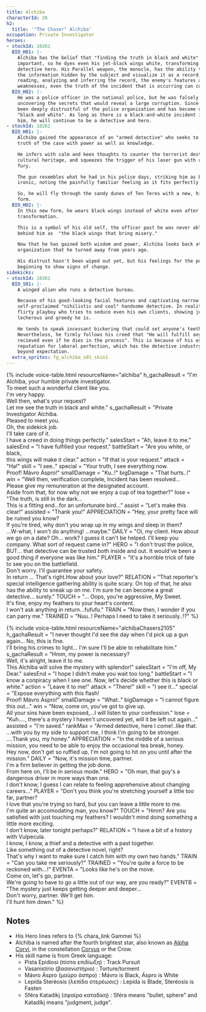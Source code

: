 ```yaml
---
title: Alchiba
characterId: 26
h2:
  title: '"The Chaser" Alchiba'
occupation: Private Investigator
heroes:
- stockId: 10261
  BIO_H01: |-
    Alchiba has the belief that "finding the truth in black and white" is most
    important, so he dyes even his jet-black wings white, transforming him into a
    detective hero. His Parallel weapon, the monocle, has the ability to scan all
    the information hidden by the subject and visualize it as a record, and by
    reading, analyzing and inferring the record, the enemy's features and
    weaknesses, even the truth of the incident that is occurring can come to light.
  BIO_H02: |-
    He was a police officer in the national police, but he was falsely accused of
    uncovering the secrets that would reveal a large corruption. Since then, he has
    been deeply distrustful of the police organization and has become obsessed with
    "black and white". As long as there is a black-and-white incident in front of
    him, he will continue to be a detective and hero.
- stockId: 10262
  BIO_H01: |-
    Alchiba gained the appearance of an "armed detective" who seeks to uncover the
    truth of the case with power as well as knowledge.

    He infers with calm and keen thoughts to counter the terrorist destruction of
    cultural heritage, and squeezes the trigger of his laser gun with righteous
    fury.

    The gun resembles what he had in his police days, striking him as bitterly
    ironic, noting the painfully familiar feeling as it fits perfectly in his hand.

    So, he will fly through the sandy dunes of Ten Teres with a new, highly mobile
    form.
  BIO_H02: |-
    In this new form, he wears black wings instead of white even after
    transformation.

    This is a symbol of his old self, the officer past he was never able to put
    behind him as  "the black wings that bring misery."

    Now that he has gained both wisdom and power, Alchiba looks back at the police
    organization that he turned away from years ago.

    His distrust hasn't been wiped out yet, but his feelings for the police are
    beginning to show signs of change.
sidekicks:
- stockId: 10261
  BIO_S01: |-
    A winged alien who runs a detective bureau.

    Because of his good-looking facial features and captivating narrow eyes, he's a
    self-proclaimed "nihilistic and cool" handsome detective. In reality, he's a
    flirty playboy who tries to seduce even his own clients, showing just how
    lecherous and greedy he is.

    He tends to speak incessant bickering that could set anyone's teeth on edge.
    Nevertheless, he firmly follows his creed that "He will fulfill any requests
    recieved even if he dies in the process". This is because of his established
    reputation for laboral perfection, which has the detective industry thriving
    beyond expectation.
  extra_sprites: fg_alchiba_s01_skin1
---
```


{% include voice-table.html resourceName="alchiba"
h_gachaResult = "I'm Alchiba, your humble private investigator.<br>To meet such a wonderful client like you.<br>I'm very happy.<br>Well then, what's your request?<br>Let me see the truth in black and white."
s_gachaResult = "Private Investigator Alchiba.<br>Pleased to meet you.<br>Oh, the sidekick job.<br>I'll take care of it.<br>I have a creed in doing things perfectly."
salesStart = "Ah, leave it to me."
salesEnd = "I have fulfilled your request."
battleStart = "Are you white, or black,<br>this wings will make it clear."
action = "If that is your request."
attack = "Ha!"
skill = "I see.."
special = "Your truth, I see everything now.<br>Proof! Mávro Áspro!"
smallDamage = "Ku..!"
bigDamage = "That hurts..!"
win = "Well then, verification complete, Incident has been resolved...<br>Please give my remuneration at the designated account.<br>Aside from that, for now why not we enjoy a cup of tea together?"
lose = "The truth, is still in the dark…<br>This is a fitting end…for an unfortunate bird…"
assist = "Let's make this clear!"
assisted = "Thank you!"
APPRECIATION = "Hey, your pretty face will be ruined you know?<br>If you're tired, why don't you wrap up in my wings and sleep in them?<br>…W-what, I won't do anything! ...maybe."
DAILY = "Oi, my client. How about we go on a date? Oh... work? I guess it can't be helped. I'll keep you company. What sort of request came in?"
HERO = "I don't trust the police, BUT... that detective can be trusted both inside and out. It would've been a good thing if everyone was like him."
PLAYER = "It's a horrible trick of fate to see you on the battlefield.<br>Don't worry. I'll guarantee your safety.<br>In return ... That's right.How about your love?"
RELATION = "That reporter's special intelligence gathering ability is quite scary. On top of that, he also has the ability to sneak up on me. I'm sure he can become a great detective... surely."
TOUCH = "... Oops, you're aggressive, My Sweet.<br>It's fine, enjoy my feathers to your heart's content.<br>I won't ask anything in return…fufufu."
TRAIN = "Now then, I wonder if you can parry me."
TRAINED = "Nuu..! Perhaps I need to take it seriously..!?"
%}

{% include voice-table.html resourceName="alchibaChasers2105"
h_gachaResult = "I never thought I'd see the day when I'd pick up a gun again... No, this is fine.<br>I'll bring his crimes to light... I'm sure I'll be able to rehabilitate him."
s_gachaResult = "Hmm, my power is necessary?<br>Well, it's alright, leave it to me.<br>This Alchiba will solve the mystery with splendor!"
salesStart = "I'm off, My Dear."
salesEnd = "I hope I didn't make you wait too long."
battleStart = "I know a conpiracy when I see one. Now, let's decide whether this is black or white."
action = "Leave it to me!"
attack = "There!"
skill = "I see it…"
special = "Expose everything with this flash!<br>Proof! Mávro Áspro!"
smallDamage = "What.."
bigDamage = "I cannot figure this out…"
win = "Now, come on, you've got to give up.<br>All your sins have been exposed,…I will listen to your confession."
lose = "Kuh...., there's a mystery I haven't uncovered yet, will it be left out again…"
assisted = "I'm saved."
rankMax = "Armed detective, here I come!..like that.<br>...with you by my side to support me, I think I'm going to be stronger.<br>….Thank you, my honey."
APPRECIATION = "In the middle of a serious mission, you need to be able to enjoy the occasional tea break, honey.<br>Hey now, don't get so ruffled up, I'm not going to hit on you until after the mission."
DAILY = "Now, it's mission time, partner.<br>I'm a firm believer in getting the job done.<br>From here on, I'll be in serious mode."
HERO = "Oh man, that guy's a dangerous driver in more ways than one.<br>I don't know, I guess I can relate to feeling apprehensive about changing careers..."
PLAYER = "Don't you think you're stretching yourself a little too far, partner?<br>I love that you're trying so hard, but you can leave a little more to me.<br>I'm quite an accomodating man, you know?"
TOUCH = "Hmm? Are you satisfied with just touching my feathers? I wouldn't mind doing something a little more exciting.<br>I don't know, later tonight perhaps?"
RELATION = "I have a bit of a history with Vulpecula.<br>I know, I know, a thief and a detective with a past together.<br>Like something out of a detective novel, right?<br>That's why I want to make sure I catch him with my own two hands."
TRAIN = "Can you take me seriously?"
TRAINED = "You're quite a force to be reckoned with...!"
EVENTA = "Looks like he's on the move.<br>Come on, let's go, partner.<br>We're going to have to go a little out of our way, are you ready?"
EVENTB = "The mystery just keeps getting deeper and deeper...<br>Don't worry, partner. We'll get him.<br>I'll hunt him down."
%}

## Notes
- His Hero lines refers to {% chara_link Gammei %}
- Alchiba is named after the fourth brightest star, also known as [Alpha Corvi](https://en.wikipedia.org/wiki/Alpha_Corvi), in the constellation [Corvus](https://en.wikipedia.org/wiki/Corvus_(constellation)) or the Crow.
- His skill name is from Greek language:
  - Pista Epidiosi (πίστα  επιδίωξη) : Track Pursuit
  - Vasanistírio (βασανιστήριο) : Torture/torment
  - Mávro Áspro (μαύρο άσπρο) : Mávro is Black, Áspro is White
  - Lepída Steréosis (λεπίδα στερέωσις) : Lepída is Blade, Steréosis is Fasten
  - Sféra Katadíki̱ (σφαίρα καταδίκη) : Sféra means "bullet, sphere" and Katadíki̱ means "judgment, judge".
